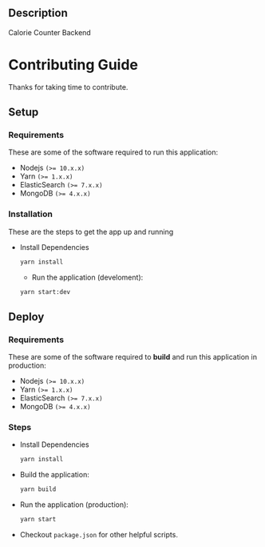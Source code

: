 ## Description

Calorie Counter Backend

# Contributing Guide

Thanks for taking time to contribute.

## Setup

### Requirements

These are some of the software required to run this application:

- Nodejs `(>= 10.x.x)`
- Yarn `(>= 1.x.x)`
- ElasticSearch `(>= 7.x.x)`
- MongoDB `(>= 4.x.x)`

### Installation

These are the steps to get the app up and running

- Install Dependencies

  ```sh
  yarn install
  ```

  - Run the application (develoment):

  ```sh
  yarn start:dev
  ```

## Deploy

### Requirements

These are some of the software required to **build** and run this application in production:

- Nodejs `(>= 10.x.x)`
- Yarn `(>= 1.x.x)`
- ElasticSearch `(>= 7.x.x)`
- MongoDB `(>= 4.x.x)`

### Steps

- Install Dependencies

  ```sh
  yarn install
  ```

- Build the application:

  ```sh
  yarn build
  ```

- Run the application (production):

  ```sh
  yarn start
  ```

- Checkout `package.json` for other helpful scripts.
